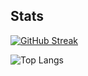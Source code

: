 
## Stats

[![GitHub Streak](https://github-readme-streak-stats.herokuapp.com?user=JorgeMoh&theme=soft-green&hide_border=true&border_radius=25&locale=es&short_numbers=FALSO&date_format=j%2Fn%5B%2FY%5D)](https://git.io/streak-stats)

![Top Langs](https://github-readme-stats.vercel.app/api/top-langs/?username=anuraghazra&layout=compact&width=100%)
